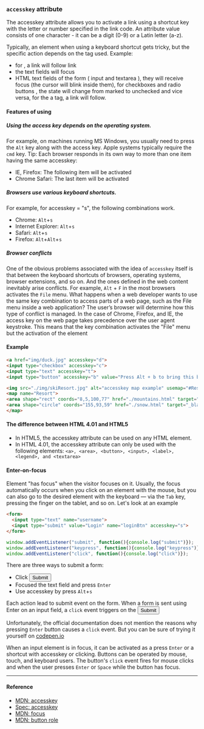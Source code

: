 ### `accesskey` attribute
The accesskey attribute allows you to activate a link using a shortcut key with the letter or number specified in the link code. 
An attribute value consists of one character - it can be a digit (0-9) or a Latin letter (a-z).

Typically, an element when using a keyboard shortcut gets tricky, but the specific action depends on the tag used. Example:
- for <a>, a link will follow link
- the text fields will focus
- HTML text fields of the form ( input and textarea ), they will receive focus 
(the cursor will blink inside them), for checkboxes and radio buttons , the state will change from marked to unchecked and vice versa,
for the a tag, a link will follow.
  
#### Features of using
  
##### Using the access key depends on the operating system. 
For example, on machines running MS Windows, you usually need to press the `Alt`
key along with the access key. Apple systems typically require the `cmd` key.
Tip: Each browser responds in its own way to more than one item having the same accesskey:
- IE, Firefox: The following item will be activated
- Chrome Safari: The last item will be activated

##### Browsers use various keyboard shortcuts.
For example, for accesskey = "s", the following combinations work.
- Chrome: `Alt`+`s`
- Internet Explorer: `Alt`+`s`
- Safari: `Alt`+`s`
- Firefox: `Alt`+`Alt`+`s`

##### Browser conflicts
One of the obvious problems associated with the idea of `accesskey` itself is that between the keyboard shortcuts of browsers, operating systems, browser extensions, and so on. And the ones defined in the web content inevitably arise conflicts. For example, `Alt` + `F` in the most browsers activates the `File` menu. What happens when a web developer wants to use the same key combination to access parts of a web page, such as the File menu inside a web application? The user’s browser will determine how this type of conflict is managed.
In the case of Chrome, Firefox, and IE, the access key on the web page takes precedence over the user agent keystroke. This means that the key combination activates the "File" menu but the activation of the element

#### Example 
```html
<a href="img/duck.jpg" accesskey="d">
<input type="checkbox" accesskey="c">
<input type="text" accesskey="t">
<input type="button" accesskey="b" value="Press Alt + b to bring this button intofocus">

<img src="./img/skiResort.jpg" alt="accesskey map example" usemap="#Resort">
<map name="Resort">
<area shape="rect" coords="8,5,100,77" href="./mountains.html" target="_blank" alt="mountains" accesskey="m">
<area shape="circle" coords="155,93,59" href="./snow.html" target="_blank" alt="what about snow?" accesskey="s">
</map>
```
#### The difference between HTML 4.01 and HTML5

- In HTML5, the accesskey attribute can be used on any HTML element.
- In HTML 4.01, the accesskey attribute can only be used with the following elements:
`<a>, <area>, <button>, <input>, <label>, <legend>, and <textarea>`

#### Enter-on-focus
Element "has focus" when the visitor focuses on it. Usually, the focus automatically occurs when you click on an element with the mouse, but you can also go to the desired element with the keyboard — via the `Tab` key, pressing the finger on the tablet, and so on.
Let's look at an example <form>
  
```html
<form>
  <input type="text" name="username">
  <input type="submit" value="Login" name="loginBtn" accesskey="s">
</form>
```

```javascript
window.addEventListener("submit", function(){console.log("submit")});
window.addEventListener("keypress", function(){console.log("keypress")});
window.addEventListener("click", function(){console.log("click")});
```
There are three ways to submit a form:
- Click <input type="submit">
- Focused the text field and press `Enter`
- Use accesskey by press `Alt`+`s`

Each action lead to submit event on the form. When a form is sent using Enter on an input field, a `click` event triggers on the <input type="submit">

Unfortunately, the official documentation does not mention the reasons why pressing `Enter` button causes a `click` event. But you can be sure of trying it yourself on [codepen.io](https://codepen.io/Halochkin/pen/ebvaQr?editors=1111)

When an input element is in focus, it can be activated as a press `Enter` or a shortcut with accesskey or clicking. Buttons can be operated by mouse, touch, and keyboard users. The button's `click` event fires for mouse clicks and when the user presses `Enter` or `Space` while the button has focus.
<hr>

#### Reference 
* [MDN: accesskey](https://developer.mozilla.org/en-US/docs/Web/HTML/Global_attributes/accesskey)
* [Spec: accesskey](https://html.spec.whatwg.org/multipage/interaction.html#the-accesskey-attribute)
* [MDN: focus](https://developer.mozilla.org/en-US/docs/Web/Events/focus)
* [MDN: button role](https://developer.mozilla.org/en-US/docs/Web/Accessibility/ARIA/Roles/button_role#Required_JavaScript_Features)



